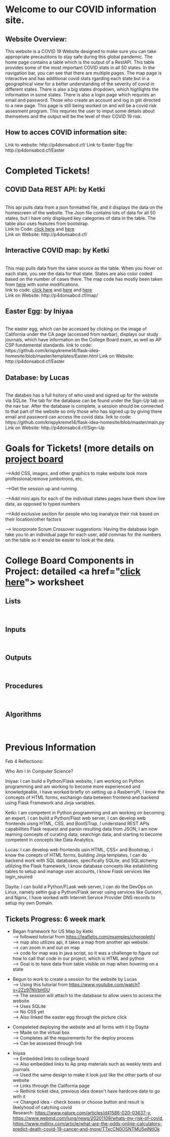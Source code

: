 # Welcome to our COVID information site.

<h2>Website Overview:</h2>
This website is a COVID 19 Website designed to make sure you can take appropriate precautitons to stay safe during this global pandemic. The home page contains a table which is the output of a RestAPI. This table provides some of the most important COVID stats in all 50 states. In the navigation bar, you can see that there are multiple pages. The map page is interactive and has additional covid stats rgarding each state but in a geographical view for a better understanding of the severity of covid in different states. There is also a big states dropdown, which highlights the information in some states. There is also a login page which requries an email and password. Those who create an account and log in get directed to a new page. This page is still being worked on and will be a covid risk assesment program. This requries the user to imput some details about themselves and the output will be the level of their COVID 19 risk. 

<h2>How to acces COVID information site:</h2>
Link to website: http://p4donsabcd.cf/
Link to Easter Egg file: http://p4donsabcd.cf/Easter

# Completed Tickets!
<h2> COVID Data REST API: by Ketki</h2> <br>
This api pulls data from a json formatted file, and it displays the data on the homescreen of the website. The Json file contains lots of data for all 50 states, but I have only displayed key categories of data in the table. The table also uses features from bootstrap.
<br>
Link to Code: <a href="https://github.com/krispykreme14/flask-idea-homesite/blob/master/main.py">click here</a> and <a href="https://github.com/krispykreme14/flask-idea-homesite/blob/master/templates/home.html"> here</a> <br>
Link on Website: http://p4donsabcd.cf/
<br>

<h2> Interactive COVID map: by Ketki</h2> <br>
This map pulls data from the same source as the table. When you hover on each state, you see the data for that state. States are also color coded based on the number of cases there. The map code has mostly been taken from <a href="https://leafletjs.com/examples/choropleth/"> here</a> with some modifications.
<br>
link to code: <a href="https://github.com/krispykreme14/flask-idea-homesite/blob/master/templates/map.html">click here</a> and <a href="https://github.com/krispykreme14/flask-idea-homesite/blob/master/templates/base.html"> here</a> and <a href="https://github.com/krispykreme14/flask-idea-homesite/blob/master/main.py"> here</a><br>
Link on Website: http://p4donsabcd.cf/map/
<br>

<h2> Easter Egg: by Iniyaa </h2> <br>
The easter egg, which can be accessed by clicking on the image of California under the CA page (accessed from navbar), displays our study journals, which have information on the College Board exam, as well as AP CSP fundamental standards.
link to code: https://github.com/krispykreme14/flask-idea-homesite/blob/master/templates/Easter.html
Link on Website: http://p4donsabcd.cf/Easter
<br>

<h2> Database: by Lucas </h2> <br>
The databes has a full hsitory of who used and signed up for the website via SQLite. The tab for the database can be found under the Sign-Up tab on the nav bar. After the database is complete, a session should be connected to that part of the website so only those who has signed up by giving there email and password can access the covid data. 
link to code: https://github.com/krispykreme14/flask-idea-homesite/blob/master/main.py
Link on Website: http://p4donsabcd.cf/Sign-Up
<br>

# Goals for Tickets! (more details on <a href="https://github.com/krispykreme14/flask-idea-homesite/projects/1">project board</a>

 -->Add CSS, images, and other graphics to make website look more professional;remove jumbotrons, etc.  <br>

 -->Get the session up and running. <br>
  
 -->Add mini apis for each of the individual states pages  have them show live data, as opposed to typed numbers  <br>
  
 -->Add exclusive section for people who log inanalyze their risk based on their location/other factors  <br>

 --> Incorporate Scrum Crossover suggestions: Having the database login take you to an individual page for each user, add commas for the numbers on the table so it would be easier to look at the data. 
 <br>
 
 # College Board Components in Project: detailed <a href="<a href="https://github.com/krispykreme14/flask-idea-homesite/blob/master/templates/map.html">click here</a>"> worksheet </a>

<h2> Lists </h2> <br>
<h2> Inputs </h2> <br>
<h2> Outputs </h2> <br>
<h2> Procedures </h2> <br>
<h2> Algorithms </h2> <br>
 
# Previous Information

Feb 4 Reflections:

Who Am I In Computer Science?

Iniyaa: I can build a Python/Flask website, I am working on Python programming and am working to become more experienced and knowledgeable, I have worked briefly on setting up a RasberryPi, I know the concepts of HTML forms, exchanign data between frontend and backend using Flask Framework and Jinja variables.

Ketki: I am competent in Python programming and am working on becoming an expert, I can build a Python/Flast web server, I can develop web frontends uisng HTML, CSS, and BootSTrap, I understand REST APIs capabilities Flask request and parsin resulting data from JSON, I am now learning concepts of curating data, searchign data, and starting to become competent in concepts like Data Analytics.

Lucas: I can develop web frontends usin HTML, CSS< and Bootstrap, I know the conepts of HTML forms, building Jinja templates, I can do backend work with SQL databases, specifically SQLite, and SQLalchemy utilizing the Flask framework, I know database concepts like establishing tables to setup and manage user accounts, I know Flask services like login_reuired

Dayita: I can build a Python/FLask web server, I can do the DevOps on Linux, namely settin gup a Python/Flask server using services like Guniorn, and Nginx, I have worked with Internet Service Provider DNS records to setup my own Domain.

## Tickets Progress: 6 week mark

- Began framework for US Map by Ketki<br>
--> followed tutorial from https://leafletjs.com/examples/choropleth/ <br>
--> map also utilizes api, it takes a map from another api website.<br>
--> can zoom in and out on map<br>
--> code for map was in java script, so it was a challenge to figure out how to call that code in our project, which is HTML and python<br>
--> Goal is to have data from table visible on map when hovering on a state<br>

- Begun to work to create a session for the website by Lucas <br>
--> Using this tutorial from https://www.youtube.com/watch?v=2Zz97NVbH0U <br>
--> The session will attach to the database to allow users to access the website<br>
--> Uses SQLite<br>
--> No CSS yet<br>
--> Also linked the easter egg through the picture click<br>

- Compeleted deploying the website and all forms with it by Dayita <br>
--> Made on the virtual box<br>
--> Completes all the requirements for the deploy process<br>
--> Can be assessed through link<br>

- Iniyaa <br>
--> Embedded links to college board<br> 
--> Also embedded links to Ap prep materials such as weekly tests and journals<br> 
--> Used the same design to make it look just like the other parts of our website<br>
--> Links through the California page<br>
--> Rethink ticket idea, previous idea doesn't have hardcore data to go with it<br>
--> Changed idea - check boxes or choose button and result is likelyhood of catching covid<br>
Research: https://www.nature.com/articles/d41586-020-03637-y, https://www.webmd.com/lung/news/20201109/whats-my-risk-of-covid, 
https://www.mdlinx.com/article/what-are-the-odds-online-calculators-predict-death-covid-19-cancer-and-more/TTxcCN0OSNTMU5eINtlOk


